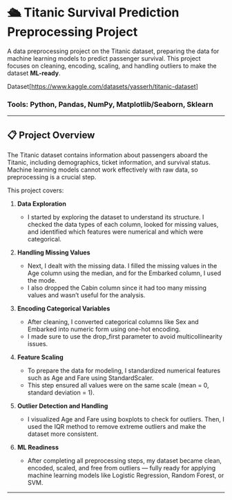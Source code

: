 # 🛳 Titanic Survival Prediction Preprocessing Project

A data preprocessing project on the Titanic dataset, preparing the data for machine learning models to predict passenger survival. This project focuses on cleaning, encoding, scaling, and handling outliers to make the dataset **ML-ready**.

Dataset[https://www.kaggle.com/datasets/yasserh/titanic-dataset]

### Tools: Python, Pandas, NumPy, Matplotlib/Seaborn, Sklearn
---

## 📋 Project Overview

The Titanic dataset contains information about passengers aboard the Titanic, including demographics, ticket information, and survival status. Machine learning models cannot work effectively with raw data, so preprocessing is a crucial step.

This project covers:

1. **Data Exploration**
   - I started by exploring the dataset to understand its structure. I checked the data types of each column, looked for missing values, and identified which features were numerical and which were categorical.

2. **Handling Missing Values**
   - Next, I dealt with the missing data. I filled the missing values in the Age column using the median, and for the Embarked column, I used the mode.
   - I also dropped the Cabin column since it had too many missing values and wasn’t useful for the analysis.

3. **Encoding Categorical Variables**
   - After cleaning, I converted categorical columns like Sex and Embarked into numeric form using one-hot encoding.
   - I made sure to use the drop_first parameter to avoid multicollinearity issues.

4. **Feature Scaling**
   - To prepare the data for modeling, I standardized numerical features such as Age and Fare using StandardScaler.
   - This step ensured all values were on the same scale (mean = 0, standard deviation = 1).

5. **Outlier Detection and Handling**
   - I visualized Age and Fare using boxplots to check for outliers. Then, I used the IQR method to remove extreme outliers and make the dataset more consistent.

6. **ML Readiness**
   - After completing all preprocessing steps, my dataset became clean, encoded, scaled, and free from outliers — fully ready for applying machine learning models like Logistic Regression, Random Forest, or SVM.

---


